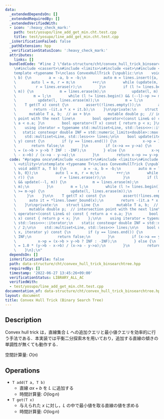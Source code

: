 ```yaml
---
data:
  _extendedDependsOn: []
  _extendedRequiredBy: []
  _extendedVerifiedWith:
  - icon: ':heavy_check_mark:'
    path: test/yosupo/line_add_get_min.cht.test.cpp
    title: test/yosupo/line_add_get_min.cht.test.cpp
  _isVerificationFailed: false
  _pathExtension: hpp
  _verificationStatusIcon: ':heavy_check_mark:'
  attributes:
    links: []
  bundledCode: "#line 2 \"data-structure/cht/convex_hull_trick_binsearchtree.hpp\"\
    \n#include <cassert>\n#include <limits>\n#include <set>\n#include <utility>\n\n\
    template <typename T>\nclass ConvexHullTrick {\npublic:\n\n    void add(T a, T\
    \ b) {\n        a = -a, b = -b;\n        auto m = lines.insert({a, b, 0});\n \
    \       auto l = m, r = m;\n        ++r;\n        while (update(m, r)) {\n   \
    \         r = lines.erase(r);\n        }\n        if (l != lines.begin() && update(--l,\
    \ m)) {\n            m = lines.erase(m);\n            update(l, m);\n        }\n\
    \        m = l;\n        while (l != lines.begin() && (--l)->p >= m->p) {\n  \
    \          update(l, lines.erase(m));\n            m = l;\n        }\n    }\n\n\
    \    T get(T x) const {\n        assert(!lines.empty());\n        auto it = *lines.lower_bound(x);\n\
    \        return -(it.a * x + it.b);\n    }\n\nprivate:\n    struct Line {\n  \
    \      mutable T a, b;  // ax + b\n        mutable double p;  // intersection\
    \ point with the next line\n        bool operator<(const Line& o) const { return\
    \ a < o.a; }\n        bool operator<(T x) const { return p < x; }\n    };\n\n\
    \    using iterator = typename std::multiset<Line, std::less<>>::iterator;\n \
    \   static constexpr double INF = std::numeric_limits<double>::max() / 2;\n\n\
    \    std::multiset<Line, std::less<>> lines;\n\n    bool update(iterator x, iterator\
    \ y) const {\n        if (y == lines.end()) {\n            x->p = INF;\n     \
    \       return false;\n        }\n        if (x->a == y->a) {\n            x->p\
    \ = (x->b > y->b ? INF : -INF);\n        } else {\n            x->p = 1.0 * (y->b\
    \ - x->b) / (x->a - y->a);\n        }\n        return x->p >= y->p;\n    }\n};\n"
  code: "#pragma once\n#include <cassert>\n#include <limits>\n#include <set>\n#include\
    \ <utility>\n\ntemplate <typename T>\nclass ConvexHullTrick {\npublic:\n\n   \
    \ void add(T a, T b) {\n        a = -a, b = -b;\n        auto m = lines.insert({a,\
    \ b, 0});\n        auto l = m, r = m;\n        ++r;\n        while (update(m,\
    \ r)) {\n            r = lines.erase(r);\n        }\n        if (l != lines.begin()\
    \ && update(--l, m)) {\n            m = lines.erase(m);\n            update(l,\
    \ m);\n        }\n        m = l;\n        while (l != lines.begin() && (--l)->p\
    \ >= m->p) {\n            update(l, lines.erase(m));\n            m = l;\n   \
    \     }\n    }\n\n    T get(T x) const {\n        assert(!lines.empty());\n  \
    \      auto it = *lines.lower_bound(x);\n        return -(it.a * x + it.b);\n\
    \    }\n\nprivate:\n    struct Line {\n        mutable T a, b;  // ax + b\n  \
    \      mutable double p;  // intersection point with the next line\n        bool\
    \ operator<(const Line& o) const { return a < o.a; }\n        bool operator<(T\
    \ x) const { return p < x; }\n    };\n\n    using iterator = typename std::multiset<Line,\
    \ std::less<>>::iterator;\n    static constexpr double INF = std::numeric_limits<double>::max()\
    \ / 2;\n\n    std::multiset<Line, std::less<>> lines;\n\n    bool update(iterator\
    \ x, iterator y) const {\n        if (y == lines.end()) {\n            x->p =\
    \ INF;\n            return false;\n        }\n        if (x->a == y->a) {\n  \
    \          x->p = (x->b > y->b ? INF : -INF);\n        } else {\n            x->p\
    \ = 1.0 * (y->b - x->b) / (x->a - y->a);\n        }\n        return x->p >= y->p;\n\
    \    }\n};\n"
  dependsOn: []
  isVerificationFile: false
  path: data-structure/cht/convex_hull_trick_binsearchtree.hpp
  requiredBy: []
  timestamp: '2022-06-27 13:45:26+09:00'
  verificationStatus: LIBRARY_ALL_AC
  verifiedWith:
  - test/yosupo/line_add_get_min.cht.test.cpp
documentation_of: data-structure/cht/convex_hull_trick_binsearchtree.hpp
layout: document
title: Convex Hull Trick (Binary Search Tree)
---
```


## Description

Convex hull trick は，直線集合 $L$ への追加クエリと最小値クエリを効率的に行う手法である．本実装では平衡二分探索木を用いており，追加する直線の傾きの単調性が無くても動作する．

空間計算量: $O(n)$

## Operations

- `T add(T a, T b)`
    - 直線 $ax + b$ を $L$ に追加する
    - 時間計算量: $O(\log n)$
- `T get(T x)`
    - 与えられた $x$ に対し，$L$ の中で最小値を取る直線の値を求める
    - 時間計算量: $O(\log n)$